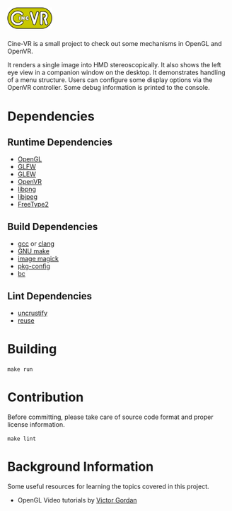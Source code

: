 <!--
SPDX-FileCopyrightText: 2025 QuantumHole <QuantumHole@github.com>

SPDX-License-Identifier: GPL-3.0-or-later
-->

# <img src="images/logo-cinevr.svg" alt="Cine-VR" width="20%" />
Cine-VR is a small project to check out some mechanisms in OpenGL and OpenVR.

It renders a single image into HMD stereoscopically.
It also shows the left eye view in a companion window on the desktop.
It demonstrates handling of a menu structure.
Users can configure some display options via the OpenVR controller.
Some debug information is printed to the console.

# Dependencies

## Runtime Dependencies
* [OpenGL](https://www.opengl.org)
* [GLFW](https://www.glfw.org)
* [GLEW](https://www.opengl.org/sdk/libs/GLEW)
* [OpenVR](https://github.com/ValveSoftware/openvr)
* [libpng](https://www.libpng.org/pub/png/libpng.html)
* [libjpeg](https://jpegclub.org/reference/reference-sources)
* [FreeType2](https://freetype.org/index.html)

## Build Dependencies

* [gcc](https://gcc.gnu.org) or [clang](https://clang.llvm.org)
* [GNU make](https://www.gnu.org/software/make)
* [image magick](https://imagemagick.org)
* [pkg-config](https://www.freedesktop.org/wiki/Software/pkg-config)
* [bc](https://www.gnu.org/software/bc/manual/html_mono/bc.html)

## Lint Dependencies

* [uncrustify](https://github.com/uncrustify/uncrustify)
* [reuse](https://reuse.software)

# Building

`make run`

# Contribution

Before committing, please take care of source code format and proper license information.

`make lint`

# Background Information

Some useful resources for learning the topics covered in this project.
* OpenGL Video tutorials by [Victor Gordan](https://www.youtube.com/@VictorGordan/videos)
